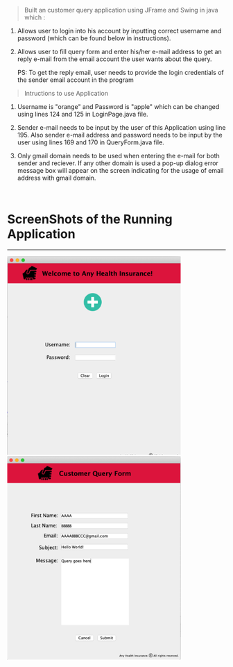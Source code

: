 > Built an customer query application using JFrame and Swing in java which :

1. Allows user to login into his account by inputting correct
username and password (which can be found below in instructions).

2. Allows user to fill query form and enter his/her e-mail address to get an reply e-mail from the email account the user wants about the query. 

   PS: To get the reply email, user needs to provide the
   login credentials of the sender email account in the program

> Intructions to use Application

1. Username is "orange" and Password is "apple" which can be changed using lines 124 and 125 in LoginPage.java file.

2. Sender e-mail needs to be input by the user of this Application using line 195.
   Also sender e-mail address and password needs to be input by the user using lines 169 and 170 in QueryForm.java file.

3. Only gmail domain needs to be used when entering the e-mail for both sender and reciever. If any other domain is used a pop-up dialog error message box        will appear on the screen indicating for the usage of email address with gmail domain. 

<br>
<h1> ScreenShots of the Running Application </h1>
<hr>
<img src="screenshots/Snip1.png" width="400px" >
<img src="screenshots/Snip2.png" width="400px" >
